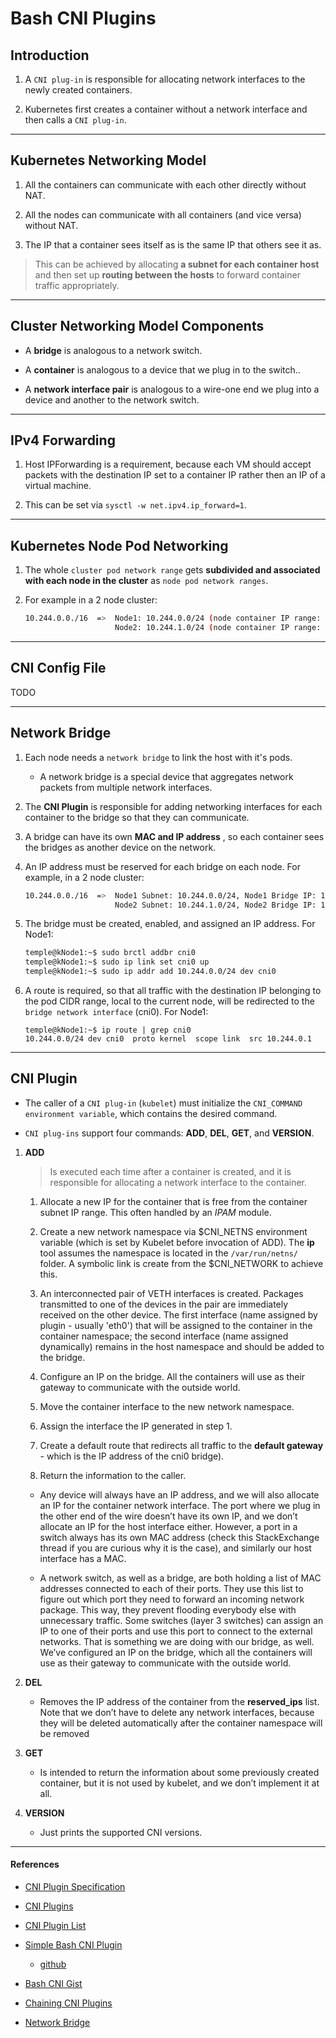 # Bash CNI Plugins

## Introduction

1. A `CNI plug-in` is responsible for allocating network interfaces to the newly created containers. 

2. Kubernetes first creates a container without a network interface and then calls a `CNI plug-in`.

---

## Kubernetes Networking Model

1. All the containers can communicate with each other directly without NAT.

2. All the nodes can communicate with all containers (and vice versa) without NAT.

3. The IP that a container sees itself as is the same IP that others see it as.

> This can be achieved by allocating __a subnet for each container host__ and then set up __routing between the hosts__ to forward container traffic appropriately.

---

## Cluster Networking Model Components

* A __bridge__ is analogous to a network switch.

* A __container__ is analogous to a device that we plug in to the switch..

* A __network interface pair__ is analogous to a wire-one end we plug into a device and another to the network switch.

---

## IPv4 Forwarding

1. Host IPForwarding is a requirement, because each VM should accept packets with the destination IP set to a container IP rather then an IP of a virtual machine. 

2. This can be set via ```sysctl -w net.ipv4.ip_forward=1```.

---

## Kubernetes Node Pod Networking

1. The whole `cluster pod network range` gets __subdivided and associated with each node in the cluster__ as `node pod network ranges`. 

2. For example in a 2 node cluster:

    ```bash
    10.244.0.0./16  =>  Node1: 10.244.0.0/24 (node container IP range: 10.244.0.0 – 10.244.0.255) (255 IPs)
                        Node2: 10.244.1.0/24 (node container IP range: 10.244.1.0 – 10.244.1.255) (255 IPs)
    ```

--- 

## CNI Config File

TODO

---

## Network Bridge

1. Each node needs a `network bridge` to link the host with it's pods. 

    * A network bridge is a special device that aggregates network packets from multiple network interfaces. 

2. The __CNI Plugin__ is responsible for adding networking interfaces for each container to the bridge so that they can communicate.

3. A bridge can have its own __MAC and IP address__ , so each container sees the bridges as another device on the network.

4. An IP address must be reserved for each bridge on each node. For example, in a 2 node cluster:

    ```bash
    10.244.0.0./16  =>  Node1 Subnet: 10.244.0.0/24, Node1 Bridge IP: 10.244.0.1/32
                        Node2 Subnet: 10.244.1.0/24, Node2 Bridge IP: 10.244.1.1/32 
    ```

5. The bridge must be created, enabled, and assigned an IP address. For Node1:

    ```bash
    temple@kNode1:~$ sudo brctl addbr cni0
    temple@kNode1:~$ sudo ip link set cni0 up
    temple@kNode1:~$ sudo ip addr add 10.244.0.0/24 dev cni0
    ```

6. A route is required, so that all traffic with the destination IP belonging to the pod CIDR range, local to the current node, will be redirected to the `bridge network interface` (cni0). For Node1:

    ```
    temple@kNode1:~$ ip route | grep cni0
    10.244.0.0/24 dev cni0  proto kernel  scope link  src 10.244.0.1
    ```

---

## CNI Plugin

* The caller of a `CNI plug-in` (`kubelet`) must initialize the `CNI_COMMAND environment variable`, which contains the desired command. 

* `CNI plug-ins` support four commands: __ADD__, __DEL__, __GET__, and __VERSION__.

1. __ADD__

    > Is executed each time after a container is created, and it is responsible for allocating a network interface to the container.

    1. Allocate a new IP for the container that is free from the container subnet IP range. This often handled by an _IPAM_ module.

    2. Create a new network namespace via $CNI_NETNS environment variable (which is set by Kubelet before invocation of ADD). The __ip__ tool assumes the namespace is located in the ```/var/run/netns/``` folder. A symbolic link is create from the $CNI_NETWORK to achieve this.

    3. An interconnected pair of VETH interfaces is created. Packages transmitted to one of the devices in the pair are immediately received on the other device. The first interface (name assigned by plugin - usually 'eth0') that will be assigned to the container in the container namespace; the second interface (name assigned dynamically) remains in the host namespace and should be added to the bridge.

    4. Configure an IP on the bridge. All the containers will use as their gateway to communicate with the outside world.

    5. Move the container interface to the new network namespace.

    6. Assign the interface the IP generated in step 1.

    7. Create a default route that redirects all traffic to the __default gateway__ - which is the IP address of the cni0 bridge).

    8. Return the information to the caller.

    * Any device will always have an IP address, and we will also allocate an IP for the container network interface. The port where we plug in the other end of the wire doesn’t have its own IP, and we don’t allocate an IP for the host interface either. However, a port in a switch always has its own MAC address (check this StackExchange thread if you are curious why it is the case), and similarly our host interface has a MAC.

    * A network switch, as well as a bridge, are both holding a list of MAC addresses connected to each of their ports. They use this list to figure out which port they need to forward an incoming network package. This way, they prevent flooding everybody else with unnecessary traffic. Some switches (layer 3 switches) can assign an IP to one of their ports and use this port to connect to the external networks. That is something we are doing with our bridge, as well. We’ve configured an IP on the bridge, which all the containers will use as their gateway to communicate with the outside world.

2. __DEL__

    * Removes the IP address of the container from the __reserved_ips__ list. Note that we don’t have to delete any network interfaces, because they will be deleted automatically after the container namespace will be removed

3. __GET__

    * Is intended to return the information about some previously created container, but it is not used by kubelet, and we don’t implement it at all.

3. __VERSION__ 

    * Just prints the supported CNI versions.

---

#### References

* [CNI Plugin Specification](https://github.com/containernetworking/cni/blob/master/SPEC.md)

* [CNI Plugins](https://kubernetes.io/docs/concepts/extend-kubernetes/compute-storage-net/network-plugins/)

* [CNI Plugin List](https://kubernetes.io/docs/concepts/cluster-administration/networking/#how-to-implement-the-kubernetes-networking-model)

* [Simple Bash CNI Plugin](https://www.altoros.com/blog/kubernetes-networking-writing-your-own-simple-cni-plug-in-with-bash/)

    * [github](https://github.com/s-matyukevich/bash-cni-plugin)

* [Bash CNI Gist](https://gist.github.com/Andrei-Pozolotin/6bc4f2caa18700cdd94d910e588a555c)

* [Chaining CNI Plugins](https://karampok.me/posts/chained-plugins-cni/)

* [Network Bridge](https://en.wikipedia.org/wiki/Bridging_(networking))
